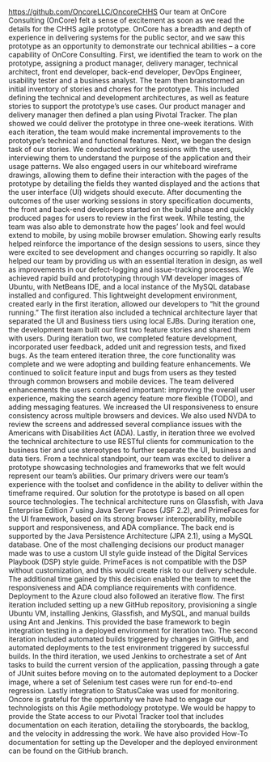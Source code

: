 https://github.com/OncoreLLC/OncoreCHHS
Our team at OnCore Consulting (OnCore) felt a sense of excitement as soon as we read the details for the CHHS agile prototype. OnCore has a breadth and depth of experience in delivering systems for the public sector, and we saw this prototype as an opportunity to demonstrate our technical abilities – a core capability of OnCore Consulting. 
First, we identified the team to work on the prototype, assigning a product manager, delivery manager, technical architect, front end developer, back-end developer, DevOps Engineer, usability tester and a business analyst. The team then brainstormed an initial inventory of stories and chores for the prototype. This included defining the technical and development architectures, as well as feature stories to support the prototype’s use cases. Our product manager and delivery manager then defined a plan using Pivotal Tracker. The plan showed we could deliver the prototype in three one-week iterations. With each iteration, the team would make incremental improvements to the prototype’s technical and functional features.
Next, we began the design task of our stories. We conducted working sessions with the users, interviewing them to understand the purpose of the application and their usage patterns.  We also engaged users in our whiteboard wireframe drawings, allowing them to define their interaction with the pages of the prototype by detailing the fields they wanted displayed and the actions that the user interface (UI) widgets should execute. After documenting the outcomes of the user working sessions in story specification documents, the front and back-end developers started on the build phase and quickly produced pages for users to review in the first week. While testing, the team was also able to demonstrate how the pages’ look and feel would extend to mobile, by using mobile browser emulation. Showing early results helped reinforce the importance of the design sessions to users, since they were excited to see development and changes occurring so rapidly. It also helped our team by providing us with an essential iteration in design, as well as improvements in our defect-logging and issue-tracking processes. 
We achieved rapid build and prototyping through VM developer images of Ubuntu, with NetBeans IDE, and a local instance of the MySQL database installed and configured. This lightweight development environment, created early in the first iteration, allowed our developers to “hit the ground running.” The first iteration also included a technical architecture layer that separated the UI and Business tiers using local EJBs.  During iteration one, the development team built our first two feature stories and shared them with users. During iteration two, we completed feature development, incorporated user feedback, added unit and regression tests, and fixed bugs.
As the team entered iteration three, the core functionality was complete and we were adopting and building feature enhancements. We continued to solicit feature input and bugs from users as they tested through common browsers and mobile devices. The team delivered enhancements the users considered important: improving the overall user experience, making the search agency feature more flexible (TODO), and adding messaging features. We increased the UI responsiveness to ensure consistency across multiple browsers and devices. We also used NVDA to review the screens and addressed several compliance issues with the Americans with Disabilities Act (ADA). Lastly, in iteration three we evolved the technical architecture to use RESTful clients for communication to the business tier and use stereotypes to further separate the UI, business and data tiers. 
From a technical standpoint, our team was excited to deliver a prototype showcasing technologies and frameworks that we felt would represent our team’s abilities. Our primary drivers were our team’s experience with the toolset and confidence in the ability to deliver within the timeframe required. Our solution for the prototype is based on all open source technologies. The technical architecture runs on Glassfish, with Java Enterprise Edition 7 using Java Server Faces (JSF 2.2), and PrimeFaces for the UI framework, based on its strong browser interoperability, mobile support and responsiveness, and ADA compliance. The back end is supported by the Java Persistence Architecture (JPA 2.1), using a MySQL database. One of the most challenging decisions our product manager made was to use a custom UI style guide instead of the Digital Services Playbook (DSP) style guide. PrimeFaces is not compatible with the DSP without customization, and this would create risk to our delivery schedule. The additional time gained by this decision enabled the team to meet the responsiveness and ADA compliance requirements with confidence. 
Deployment to the Azure cloud also followed an iterative flow. The first iteration included setting up a new GitHub repository, provisioning a single Ubuntu VM, installing Jenkins, Glassfish, and MySQL, and manual builds using Ant and Jenkins. This provided the base framework to begin integration testing in a deployed environment for iteration two. The second iteration included automated builds triggered by changes in GitHub, and automated deployments to the test environment triggered by successful builds. In the third iteration, we used Jenkins to orchestrate a set of Ant tasks to build the current version of the application, passing through a gate of JUnit suites before moving on to the automated deployment to a Docker image, where a set of Selenium test cases were run for end-to-end regression.  Lastly integration to StatusCake was used for monitoring.
Oncore is grateful for the opportunity we have had to engage our technologists on this Agile methodology prototype. We would be happy to provide the State access to our Pivotal Tracker tool that includes documentation on each iteration, detailing the storyboards, the backlog, and the velocity in addressing the work. We have also provided How-To documentation for setting up the Developer and the deployed environment can be found on the GitHub branch.

